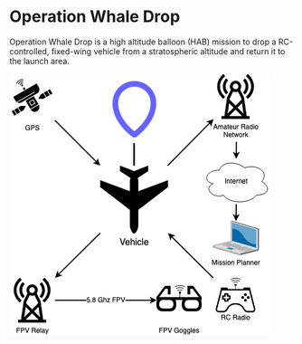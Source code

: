 # Operation Whale Drop

Operation Whale Drop is a high altitude balloon (HAB) mission to drop a RC-controlled, fixed-wing vehicle from a
stratospheric altitude and return it to the launch area.

![Component Diagram](../diagrams/ComponentDiagram.png)

```{tableofcontents}
```
